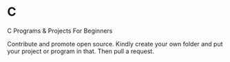 # C
C Programs &amp; Projects For Beginners



Contribute and promote open source.
Kindly create your own folder and put your project or program in that.
Then pull a request.
